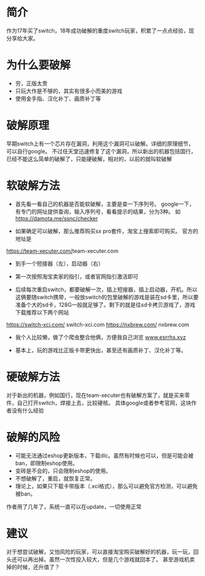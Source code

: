 # 简介
作为17年买了switch，18年成功破解的重度switch玩家，积累了一点点经验，现分享给大家。

# 为什么要破解
* 穷，正版太贵
* 只玩大作是不够的，其实有很多小而美的游戏
* 使用金手指、汉化补丁、画质补丁等

# 破解原理
早期switch上有一个芯片存在漏洞，利用这个漏洞可以破解。详细的原理细节，可以自行google。 不过任天堂迅速修复了这个漏洞，所以新出的机器包括国行，已经不能这么简单的破解了，只能硬破解，相对的，以前的就叫软破解

# 软破解方法
* 首先看一看自己的机器是否能软破解，主要是查一下序列号。 google一下，有专门的网址提供查询，输入序列号，看看提示的结果，分为3种。 如 
https://damota.me/ssnc/checker


* 如果确定可以破解，那么推荐购买sx pro套件，淘宝上搜索即可购买。 官方的地址是 

https://team-xecuter.com/​
team-xecuter.com

* 到手一个短接器（左），启动器（右）

* 第一次按照淘宝卖家的指引，或者官网指引激活即可

* 后续每次重启switch，都要破解一次，插上短接器，插上启动器，开机。所以这俩要随switch携带，一般放switch的包里破解的游戏是装在sd卡里，所以要准备个大的sd卡，128G一般就足够了。剩下的就是往sd卡拷贝游戏了，游戏下载推荐以下两个网站 

https://switch-xci.com/
switch-xci.com
https://nxbrew.com/
nxbrew.com

* 我个人比较懒，做了个爬虫整合他俩，方便我自己浏览
www.esrrhs.xyz

* 基本上，玩的游戏比正版卡带更快出，甚至还有画质补丁、汉化补丁等。

# 硬破解方法
对于新出的机器，例如国行，现在team-xecuter也有破解方案了，就是买来零件，自己打开switch，焊接上去，比较硬核。 具体google或者参考官网，这块作者没有什么经验

# 破解的风险
* 可能无法通过eshop更新版本，下载dlc。虽然有时候也可以，但是可能会被ban，即限制eshop使用。
* 变砖是不会的，只会限制eshop的使用。
* 不想破解了，重启，就恢复正常。
* 理论上，如果只下载卡带版本（.xci格式），那么可以避免官方检测，可以避免被ban。

作者用了几年了，系统一直可以在update，一切使用正常

# 建议
对于想尝试破解，又怕风险的玩家，可以直接淘宝购买破解好的机器，玩一玩，回头还可以再出掉。虽然一次性投入较大，但是几个游戏就回本了。 甚至游戏机卖掉的时候，还升值了？
